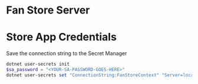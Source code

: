 # Fan Store Server

# Store App Credentials

Save the connection string to the Secret Manager

```powershell
dotnet user-secrets init
$sa_password = "<YOUR-SA-PASSWORD-GOES-HERE>"
dotnet user-secrets set "ConnectionString:FanStoreContext" "Server=localhost; Database=FanStore; User Id=sa; Password=$sa_password; TrustServiceCertificate=True"
```